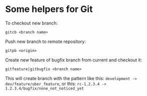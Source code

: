 # Some helpers for Git

To checkout new branch:

```gitcb <branch name>```

Push new branch to remote repository:

```gitpb <origin>```

Create new feature of bugfix branch from current and checkout it:

```gitfeature|gitbugfix <branch name>```

This will create branch with the pattern like this: ```development -> dev/feature/uber_feature```, or this: ```rc-1.2.3.4 -> 1.2.3.4/bugfix/none_not_noticed_yet```
